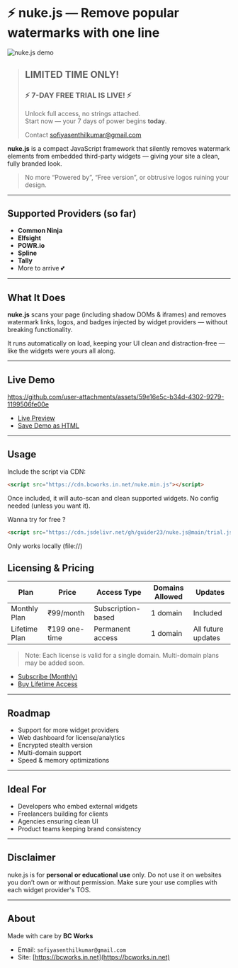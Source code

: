# ⚡ nuke.js — Remove popular watermarks with one line

![nuke.js demo](https://github.com/user-attachments/assets/50bfdeb8-d236-4076-ba66-b8eafd95200c)

> ## LIMITED TIME ONLY!
> ### ⚡ 7-DAY FREE TRIAL IS LIVE! ⚡  
> Unlock full access, no strings attached.  
> Start now — your 7 days of power begins **today**.
> 
> Contact sofiyasenthilkumar@gmail.com


**nuke.js** is a compact JavaScript framework that silently removes watermark elements from embedded third-party widgets — giving your site a clean, fully branded look.

> No more “Powered by”, “Free version”, or obtrusive logos ruining your design.

---

## Supported Providers (so far)

*  **Common Ninja**
*  **Elfsight**
*  **POWR.io**
*  **Spline**
* **Tally**
* More to arrive 💕

---

## What It Does

**nuke.js** scans your page (including shadow DOMs & iframes) and removes watermark links, logos, and badges injected by widget providers — without breaking functionality.

It runs automatically on load, keeping your UI clean and distraction-free — like the widgets were yours all along.

---

##  Live Demo



https://github.com/user-attachments/assets/59e16e5c-b34d-4302-9279-1199506fe00e



* [Live Preview](https://bcworks.in.net/nuke)
* [Save Demo as HTML](https://raw.githubusercontent.com/guider23/bcWorks/main/nuke.html)

---

##  Usage

Include the script via CDN:

```html
<script src="https://cdn.bcworks.in.net/nuke.min.js"></script>
```

Once included, it will auto-scan and clean supported widgets. No config needed (unless you want it).

Wanna try for free ?
```html
<script src="https://cdn.jsdelivr.net/gh/guider23/nuke.js@main/trial.js"></script>
```

Only works locally (file://)


##  Licensing & Pricing

| Plan          | Price         | Access Type        | Domains Allowed | Updates            |
| ------------- | ------------- | ------------------ | --------------- | ------------------ |
| Monthly Plan  | ₹99/month     | Subscription-based | 1 domain        | Included           |
| Lifetime Plan | ₹199 one-time | Permanent access   | 1 domain        | All future updates |

> Note: Each license is valid for a single domain. Multi-domain plans may be added soon.

* [Subscribe (Monthly)](https://guider23.gumroad.com/l/premium)
* [Buy Lifetime Access](https://guider23.gumroad.com/l/nuke)

---

##  Roadmap

* Support for more widget providers
* Web dashboard for license/analytics
* Encrypted stealth version
* Multi-domain support
* Speed & memory optimizations

---

##  Ideal For

* Developers who embed external widgets
* Freelancers building for clients
* Agencies ensuring clean UI
* Product teams keeping brand consistency

---

##  Disclaimer

nuke.js is for **personal or educational use** only.
Do not use it on websites you don’t own or without permission. Make sure your use complies with each widget provider's TOS.

---

##  About

Made with care by **BC Works**

* Email: `sofiyasenthilkumar@gmail.com`
* Site: [https://bcworks.in.net](https://bcworks.in.net)
